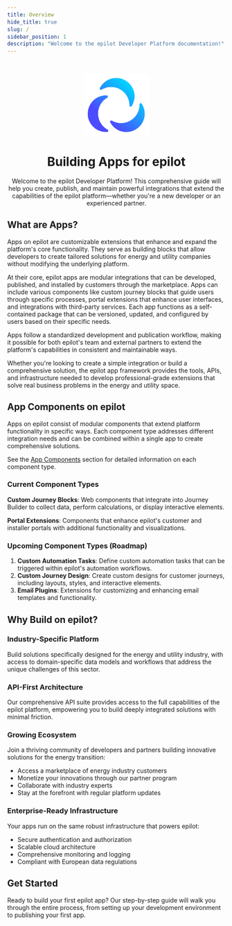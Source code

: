 ```yaml
---
title: Overview
hide_title: true
slug: /
sidebar_position: 1
description: "Welcome to the epilot Developer Platform documentation!"
---
```


<p>&nbsp;</p>

<p align="center"><a href="/"><img src="/img/logo.png" width="150" /></a></p>

<h1 align="center">Building Apps for epilot</h1>

<p align="center">Welcome to the epilot Developer Platform! This comprehensive guide will help you create, publish, and maintain powerful integrations that extend the capabilities of the epilot platform—whether you're a new developer or an experienced partner.</p>

## What are Apps?
Apps on epilot are customizable extensions that enhance and expand the platform's core functionality. They serve as building blocks that allow developers to create tailored solutions for energy and utility companies without modifying the underlying platform.

At their core, epilot apps are modular integrations that can be developed, published, and installed by customers through the marketplace. Apps can include various components like custom journey blocks that guide users through specific processes, portal extensions that enhance user interfaces, and integrations with third-party services.
Each app functions as a self-contained package that can be versioned, updated, and configured by users based on their specific needs. 

Apps follow a standardized development and publication workflow, making it possible for both epilot's team and external partners to extend the platform's capabilities in consistent and maintainable ways.

Whether you're looking to create a simple integration or build a comprehensive solution, the epilot app framework provides the tools, APIs, and infrastructure needed to develop professional-grade extensions that solve real business problems in the energy and utility space.

## App Components on epilot

Apps on epilot consist of modular components that extend platform functionality in specific ways. Each component type addresses different integration needs and can be combined within a single app to create comprehensive solutions.

See the [App Components](/apps/building-apps/components/overview) section for detailed information on each component type.

### Current Component Types

**Custom Journey Blocks**: Web components that integrate into Journey Builder to collect data, perform calculations, or display interactive elements.

**Portal Extensions**: Components that enhance epilot's customer and installer portals with additional functionality and visualizations.

### Upcoming Component Types (Roadmap)

1. **Custom Automation Tasks**: Define custom automation tasks that can be triggered within epilot's automation workflows.
2. **Custom Journey Design**: Create custom designs for customer journeys, including layouts, styles, and interactive elements.
3. **Email Plugins**: Extensions for customizing and enhancing email templates and functionality.

## Why Build on epilot?

### Industry-Specific Platform
Build solutions specifically designed for the energy and utility industry, with access to domain-specific data models and workflows that address the unique challenges of this sector.

### API-First Architecture
Our comprehensive API suite provides access to the full capabilities of the epilot platform, empowering you to build deeply integrated solutions with minimal friction.

### Growing Ecosystem
Join a thriving community of developers and partners building innovative solutions for the energy transition:

- Access a marketplace of energy industry customers
- Monetize your innovations through our partner program
- Collaborate with industry experts
- Stay at the forefront with regular platform updates

### Enterprise-Ready Infrastructure
Your apps run on the same robust infrastructure that powers epilot:

- Secure authentication and authorization
- Scalable cloud architecture
- Comprehensive monitoring and logging
- Compliant with European data regulations

## Get Started

Ready to build your first epilot app? Our step-by-step guide will walk you through the entire process, from setting up your development environment to publishing your first app.
